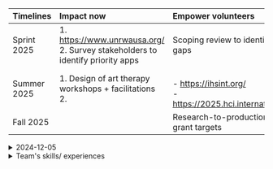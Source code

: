 

| Timelines | Impact now | Empower volunteers |
| :-- | :-- | :-- |
| Sprint 2025 | 1. https://www.unrwausa.org/ <br>2. Survey stakeholders to identify priority apps | Scoping review to identify gaps |
| Summer 2025 | 1. Design of art therapy workshops + facilitations <br> 2.  | <br>- https://ihsint.org/ <br>- https://2025.hci.international/ |
| Fall 2025 |  | Research-to-production & grant targets |


<details>

<summary>2024-12-05</summary>

## Consultation with WB resident
- No light
- Living in tents
- No radio communication
- Minimal network connectivity (not even 3G)
- Volunteered to teach students needing to graduate with difficult conditions
  - Relied on phones to continue education at limited capacity
  - Being absent due to attacks, family traumas, deaths 
  - Walked two hours just to get phone charged 
  - Difficult to post grades

## Resources shared:
https://www.birzeit.edu/en/the-world-sides-with-gaza/ontario-teachers-sign-petition-against-their-pension-plans-being-used
  
</details>


<details>

<summary>Team's skills/ experiences</summary>

- CS
- Designer
  - Graphics
  - UX/UI
- Psychology (?)
  
</details>

